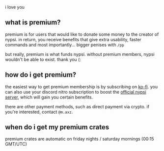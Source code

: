 <script>
  import DocsTemplate from "$lib/components/docs/DocsTemplate.svelte"
</script>

<DocsTemplate title='premium ranks' />

i love you

## what is premium?

premium is for users that would like to donate some money to the creator of nypsi. in return, you
receive benefits that give extra usability, faster commands and most importantly... bigger penises
with `/pp`

but really, premium is what funds nypsi. without premium members, nypsi wouldn't be able to exist. thank you (:

## how do i get premium?

the easiest way to get premium membership is by subscribing on
[ko-fi](https://ko-fi.com/tekoh/tiers). you can also use your discord nitro subscription to boost
the [official nypsi server](/discord), which will gain you certain benefits.

there are other payment methods, such as direct payment via crypto. if you're interested, contact
`@m.axz`.

## when do i get my premium crates

premium crates are automatic on friday nights / saturday mornings (00:15 GMT/UTC)
